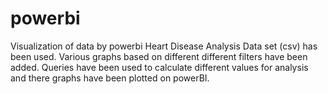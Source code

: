 # powerbi
Visualization of data by powerbi
 Heart Disease Analysis Data set (csv) has been used. 
 Various graphs based on different different filters have been added.
 Queries have been used to calculate different values for analysis and there graphs have been plotted on powerBI.
